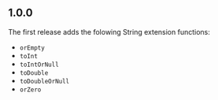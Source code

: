 ## 1.0.0

The first release adds the folowing String extension functions:
* `orEmpty`
* `toInt`
* `toIntOrNull`
* `toDouble`
* `toDoubleOrNull`
* `orZero`
